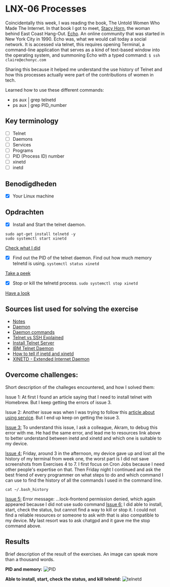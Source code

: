 # LNX-06 Processes

Coincidentally this week, I was reading the book, The Untold Women Who Made The Internet. In that book I got to meet, [Stacy Horn](https://en.wikipedia.org/wiki/Stacy_Horn), the woman behind East Coast Hang-Out. [Echo](https://www.echonyc.com/about/). An online community that was started in New York City in 1990. Echo was, what we would call today a social network. It is accessed via telnet, this requires opening Terminal, a command-line application that serves as a kind of text-based window into the operating system, and summoning Echo with a typed command: `$ ssh claire@echonyc.com`

Sharing this because it helped me understand the use history of Telnet and how this processes actually were part of the contributions of women in tech.

Learned how to use these different commands:

- ps aux | grep telnetd
- ps aux | grep PID_number

## Key terminology

- [ ] Telnet
- [ ] Daemons
- [ ] Services
- [ ] Programs
- [ ] PID (Process ID) number
- [ ] xinetd
- [ ] inetd

## Benodigdheden

- [x] Your Linux machine

## Opdrachten

- [x] Install and Start the telnet daemon.
```
sudo apt-get install telnetd -y
sudo systemctl start xinetd
```

[Check what I did](https://github.com/techgrounds/techgrounds-agcdtmr/blob/main/00_includes/linux/lnx-06-install.png)

- [x] Find out the PID of the telnet daemon. Find out how much memory telnetd is using.
`systemctl status xinetd`

[Take a peek](https://github.com/techgrounds/techgrounds-agcdtmr/blob/main/00_includes/linux/lnx-06-status.png)

- [x] Stop or kill the telnetd process. 
`sudo systemctl stop xinetd`

[Have a look]()

## Sources list used for solving the exercise

- [Notes](https://docs.google.com/document/d/19gN8lENHUxxWiQXbmuq9WybZ0iT9RjGe/edit#)
- [Daemon](<https://en.wikipedia.org/wiki/Daemon_(computing)>)
- [Daemon commands](https://linuxhint.com/stop_start_restart_services_debian/)
- [Telnet vs SSH Explained](https://www.youtube.com/watch?v=tZop-zjYkrU)
- [Install Telnet Server](https://www.atlantic.net/vps-hosting/how-to-install-and-use-telnet-on-debian-11/)
- [IBM Telnet Daemon](https://www.ibm.com/docs/en/zos-basic-skills?topic=zos-telnet-daemon)
- [How to tell if inetd and xinetd](https://www.cyberciti.biz/faq/how-to-tell-if-your-linux-server-uses-xinetd-or-inetd-sever/#:~:text=A.,such%20as%20ftp%20or%20telnet.)
- [XINETD - Extended Internet Daemon](https://goyalankit.com/blog/xinetd)

## Overcome challenges:

Short description of the challeges encountered, and how I solved them:

Issue 1: At first I found an article saying that I need to install telnet with Homebrew. But I keep getting the errors of issue 3.

Issue 2: Another issue was when I was trying to follow this [article about using service](https://kerneltalks.com/howto/how-to-restart-inetd-service-in-linux/). But I end up keep on getting the issue 3.

[Issue 3:](https://github.com/techgrounds/techgrounds-agcdtmr/blob/main/00_includes/linux/lnx-06-issue2.png) To understand this issue, I ask a colleague, Akram, to debug this error with me. He had the same error, and lead me to resources link above to better understand between inetd and xinetd and which one is suitable to my device.

[Issue 4:](https://github.com/techgrounds/techgrounds-agcdtmr/blob/main/00_includes/chatgpt-terminal-history.jpg) Friday, around 3 in the afternoon, my device gave up and lost all the history of my terminal from week one, the worst part is I did not save screenshots from Exercises 4 to 7. I first focus on Cron Jobs because I need other people's expertise on that. Then Friday night I continued and ask the best friend of every programmer on what steps to do and which command I can use to find the history of all the commands I used in the command line.

```
cat ~/.bash_history
```

[Issue 5:](https://github.com/techgrounds/techgrounds-agcdtmr/blob/main/00_includes/linux/lnx-06-issue5.png) Error message: ...lock-frontend permission denied, which again appeared because I did not use sudo command
[Issue 6:](https://github.com/techgrounds/techgrounds-agcdtmr/blob/main/00_includes/linux/lnx-06-issue6.png) I did able to install, start, check the status, but cannot find a way to kill or stop it. I could not find a reliable resources or someone to ask with that is also compatible to my device. My last resort was to ask chatgpd and it gave me the stop command above.

## Results

Brief description of the result of the exercises. An image can speak more than a thousand words.

**PID and memory:**
![PID](https://github.com/techgrounds/techgrounds-agcdtmr/blob/main/00_includes/linux/lnx-06-pid.png)

**Able to install, start, check the status, and kill telnetd:**
![telnetd](https://github.com/techgrounds/techgrounds-agcdtmr/blob/main/00_includes/linux/lnx-06-result.png)
